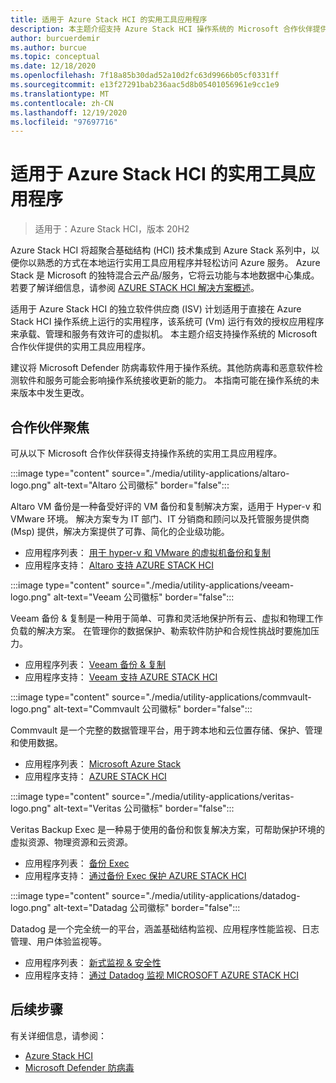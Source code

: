 ```yaml
---
title: 适用于 Azure Stack HCI 的实用工具应用程序
description: 本主题介绍支持 Azure Stack HCI 操作系统的 Microsoft 合作伙伴提供的实用工具应用程序。
author: burcuerdemir
ms.author: burcue
ms.topic: conceptual
ms.date: 12/18/2020
ms.openlocfilehash: 7f18a85b30dad52a10d2fc63d9966b05cf0331ff
ms.sourcegitcommit: e13f27291bab236aac5d8b05401056961e9cc1e9
ms.translationtype: MT
ms.contentlocale: zh-CN
ms.lasthandoff: 12/19/2020
ms.locfileid: "97697716"
---
```

# <a name="utility-applications-for-azure-stack-hci"></a>适用于 Azure Stack HCI 的实用工具应用程序

>适用于：Azure Stack HCI，版本 20H2

Azure Stack HCI 将超聚合基础结构 (HCI) 技术集成到 Azure Stack 系列中，以便你以熟悉的方式在本地运行实用工具应用程序并轻松访问 Azure 服务。 Azure Stack 是 Microsoft 的独特混合云产品/服务，它将云功能与本地数据中心集成。 若要了解详细信息，请参阅 [AZURE STACK HCI 解决方案概述](../overview.md)。

适用于 Azure Stack HCI 的独立软件供应商 (ISV) 计划适用于直接在 Azure Stack HCI 操作系统上运行的实用程序，该系统可 (Vm) 运行有效的授权应用程序来承载、管理和服务有效许可的虚拟机。 本主题介绍支持操作系统的 Microsoft 合作伙伴提供的实用工具应用程序。

建议将 Microsoft Defender 防病毒软件用于操作系统。其他防病毒和恶意软件检测软件和服务可能会影响操作系统接收更新的能力。 本指南可能在操作系统的未来版本中发生更改。

## <a name="partner-spotlight"></a>合作伙伴聚焦
可从以下 Microsoft 合作伙伴获得支持操作系统的实用工具应用程序。

:::image type="content" source="./media/utility-applications/altaro-logo.png" alt-text="Altaro 公司徽标" border="false":::

Altaro VM 备份是一种备受好评的 VM 备份和复制解决方案，适用于 Hyper-v 和 VMware 环境。 解决方案专为 IT 部门、IT 分销商和顾问以及托管服务提供商 (Msp) 提供，解决方案提供了可靠、简化的企业级功能。

- 应用程序列表： [用于 hyper-v 和 VMware 的虚拟机备份和复制](https://www.altaro.com/vm-backup/)
- 应用程序支持： [Altaro 支持 AZURE STACK HCI](https://www.altaro.com/news/single/News-Altaro-applies-its-expertise-in-Hyper-V-backup-to-support-Microsoft.php)

:::image type="content" source="./media/utility-applications/veeam-logo.png" alt-text="Veeam 公司徽标" border="false":::

Veeam 备份 & 复制是一种用于简单、可靠和灵活地保护所有云、虚拟和物理工作负载的解决方案。 在管理你的数据保护、勒索软件防护和合规性挑战时要施加压力。

- 应用程序列表： [Veeam 备份 & 复制](https://www.veeam.com/vm-backup-recovery-replication-software.html)
- 应用程序支持： [Veeam 支持 AZURE STACK HCI](https://www.veeam.com/kb4047)

:::image type="content" source="./media/utility-applications/commvault-logo.png" alt-text="Commvault 公司徽标" border="false":::

Commvault 是一个完整的数据管理平台，用于跨本地和云位置存储、保护、管理和使用数据。

- 应用程序列表： [Microsoft Azure Stack](https://www.commvault.com/supported-technologies/microsoft/azurestack)
- 应用程序支持： [AZURE STACK HCI](https://documentation.commvault.com/11.21/essential/132799_microsoft_azure_stack_hci.html)

:::image type="content" source="./media/utility-applications/veritas-logo.png" alt-text="Veritas 公司徽标" border="false":::

Veritas Backup Exec 是一种易于使用的备份和恢复解决方案，可帮助保护环境的虚拟资源、物理资源和云资源。

- 应用程序列表： [备份 Exec](https://www.veritas.com/protection/backup-exec)
- 应用程序支持： [通过备份 Exec 保护 AZURE STACK HCI](https://www.veritas.com/support/en_US/article.100048860)

:::image type="content" source="./media/utility-applications/datadog-logo.png" alt-text="Datadag 公司徽标" border="false":::

Datadog 是一个完全统一的平台，涵盖基础结构监视、应用程序性能监视、日志管理、用户体验监视等。

- 应用程序列表： [新式监视 & 安全性](https://www.datadoghq.com/)
- 应用程序支持： [通过 Datadog 监视 MICROSOFT AZURE STACK HCI](https://www.datadoghq.com/blog/monitor-azure-stack-hci-datadog)

## <a name="next-steps"></a>后续步骤
有关详细信息，请参阅：
- [Azure Stack HCI](https://azure.microsoft.com/products/azure-stack/hci/)
- [Microsoft Defender 防病毒](https://docs.microsoft.com/windows/security/threat-protection/microsoft-defender-antivirus/microsoft-defender-antivirus-in-windows-10)
